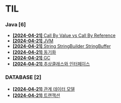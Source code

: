 # TIL
 
### Java [6]
- [**[2024-04-21]**  Call By Value vs Call By Reference](https://github.com/A-lass/TIL/blob/main/Java/Call_By_Value_vs_Call_By_Reference.md)
- [**[2024-04-21]**  JVM](https://github.com/A-lass/TIL/blob/main/Java/JVM.md)
- [**[2024-04-21]**  String StringBuilder StringBuffer](https://github.com/A-lass/TIL/blob/main/Java/String_StringBuilder_StringBuffer.md)
- [**[2024-04-21]**  동기화](https://github.com/A-lass/TIL/blob/main/Java/동기화.md)
- [**[2024-04-21]**  GC](https://github.com/A-lass/TIL/blob/main/Java/GC.md)
- [**[2024-04-21]**  추상클래스와 인터페이스](https://github.com/A-lass/TIL/blob/main/Java/추상클래스와_인터페이스.md)
### DATABASE [2]
- [**[2024-04-21]**  관계 데이터 모델](https://github.com/A-lass/TIL/blob/main/DATABASE/관계_데이터_모델.md)
- [**[2024-04-21]**  트랜잭션](https://github.com/A-lass/TIL/blob/main/DATABASE/트랜잭션.md)

